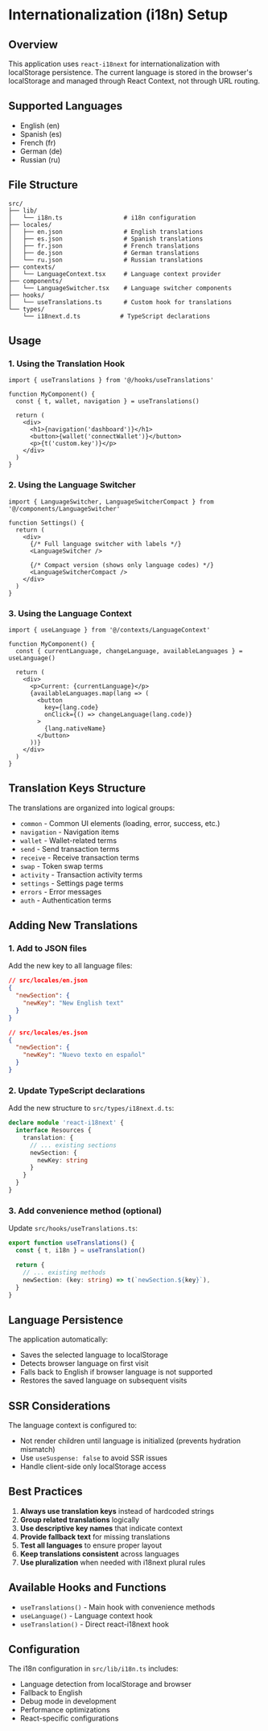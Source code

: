 # Internationalization (i18n) Setup

## Overview

This application uses `react-i18next` for internationalization with localStorage persistence. The current language is stored in the browser's localStorage and managed through React Context, not through URL routing.

## Supported Languages

- English (en)
- Spanish (es)
- French (fr)
- German (de)
- Russian (ru)

## File Structure

```
src/
├── lib/
│   └── i18n.ts                 # i18n configuration
├── locales/
│   ├── en.json                 # English translations
│   ├── es.json                 # Spanish translations
│   ├── fr.json                 # French translations
│   ├── de.json                 # German translations
│   └── ru.json                 # Russian translations
├── contexts/
│   └── LanguageContext.tsx     # Language context provider
├── components/
│   └── LanguageSwitcher.tsx    # Language switcher components
├── hooks/
│   └── useTranslations.ts      # Custom hook for translations
└── types/
    └── i18next.d.ts           # TypeScript declarations
```

## Usage

### 1. Using the Translation Hook

```tsx
import { useTranslations } from '@/hooks/useTranslations'

function MyComponent() {
  const { t, wallet, navigation } = useTranslations()

  return (
    <div>
      <h1>{navigation('dashboard')}</h1>
      <button>{wallet('connectWallet')}</button>
      <p>{t('custom.key')}</p>
    </div>
  )
}
```

### 2. Using the Language Switcher

```tsx
import { LanguageSwitcher, LanguageSwitcherCompact } from '@/components/LanguageSwitcher'

function Settings() {
  return (
    <div>
      {/* Full language switcher with labels */}
      <LanguageSwitcher />
      
      {/* Compact version (shows only language codes) */}
      <LanguageSwitcherCompact />
    </div>
  )
}
```

### 3. Using the Language Context

```tsx
import { useLanguage } from '@/contexts/LanguageContext'

function MyComponent() {
  const { currentLanguage, changeLanguage, availableLanguages } = useLanguage()

  return (
    <div>
      <p>Current: {currentLanguage}</p>
      {availableLanguages.map(lang => (
        <button 
          key={lang.code}
          onClick={() => changeLanguage(lang.code)}
        >
          {lang.nativeName}
        </button>
      ))}
    </div>
  )
}
```

## Translation Keys Structure

The translations are organized into logical groups:

- `common` - Common UI elements (loading, error, success, etc.)
- `navigation` - Navigation items
- `wallet` - Wallet-related terms
- `send` - Send transaction terms
- `receive` - Receive transaction terms
- `swap` - Token swap terms
- `activity` - Transaction activity terms
- `settings` - Settings page terms
- `errors` - Error messages
- `auth` - Authentication terms

## Adding New Translations

### 1. Add to JSON files

Add the new key to all language files:

```json
// src/locales/en.json
{
  "newSection": {
    "newKey": "New English text"
  }
}
```

```json
// src/locales/es.json
{
  "newSection": {
    "newKey": "Nuevo texto en español"
  }
}
```

### 2. Update TypeScript declarations

Add the new structure to `src/types/i18next.d.ts`:

```typescript
declare module 'react-i18next' {
  interface Resources {
    translation: {
      // ... existing sections
      newSection: {
        newKey: string
      }
    }
  }
}
```

### 3. Add convenience method (optional)

Update `src/hooks/useTranslations.ts`:

```typescript
export function useTranslations() {
  const { t, i18n } = useTranslation()

  return {
    // ... existing methods
    newSection: (key: string) => t(`newSection.${key}`),
  }
}
```

## Language Persistence

The application automatically:
- Saves the selected language to localStorage
- Detects browser language on first visit
- Falls back to English if browser language is not supported
- Restores the saved language on subsequent visits

## SSR Considerations

The language context is configured to:
- Not render children until language is initialized (prevents hydration mismatch)
- Use `useSuspense: false` to avoid SSR issues
- Handle client-side only localStorage access

## Best Practices

1. **Always use translation keys** instead of hardcoded strings
2. **Group related translations** logically
3. **Use descriptive key names** that indicate context
4. **Provide fallback text** for missing translations
5. **Test all languages** to ensure proper layout
6. **Keep translations consistent** across languages
7. **Use pluralization** when needed with i18next plural rules

## Available Hooks and Functions

- `useTranslations()` - Main hook with convenience methods
- `useLanguage()` - Language context hook
- `useTranslation()` - Direct react-i18next hook

## Configuration

The i18n configuration in `src/lib/i18n.ts` includes:
- Language detection from localStorage and browser
- Fallback to English
- Debug mode in development
- Performance optimizations
- React-specific configurations 